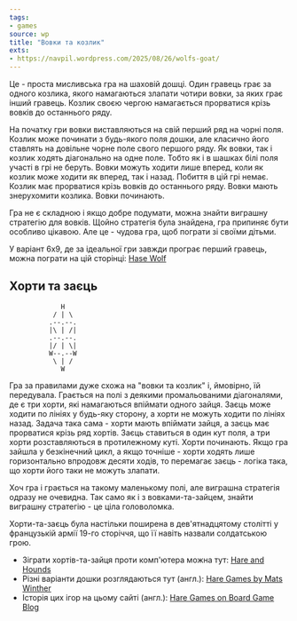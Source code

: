 ```yaml
---
tags:
- games
source: wp
title: "Вовки та козлик"
exts:
- https://navpil.wordpress.com/2025/08/26/wolfs-goat/
---
```

Це - проста мисливська гра на шаховій дошці. Один гравець грає за одного козлика, якого намагаються злапати чотири вовки, за яких грає інший гравець. Козлик своєю чергою намагається прорватися крізь вовків до останнього ряду.

На початку гри вовки виставляються на свій перший ряд на чорні поля. Козлик може починати з будь-якого поля дошки, але класично його ставлять на довільне чорне поле свого першого ряду. Як вовки, так і козлик ходять діагонально на одне поле. Тобто як і в шашках білі поля участі в грі не беруть. Вовки можуть ходити лише вперед, коли як козлик може ходити як вперед, так і назад. Побиття в цій грі немає. Козлик має прорватися крізь вовків до останнього ряду. Вовки мають знерухомити козлика. Вовки починають.

Гра не є складною і якщо добре подумати, можна знайти виграшну стратегію для вовків. Щойно стратегія була знайдена, гра припиняє бути особливо цікавою. Але це - чудова гра, щоб пограти зі своїми дітьми.

У варіант 6х9, де за ідеальної гри завжди програє перший гравець, можна пограти на цій сторінці: [Hase Wolf](https://users.ox.ac.uk/~econ0610/HaseWolf/hw_main.html)

## Хорти та заєць

                 H 
               / | \
              .--.--.
              |\ | /|
              .--.--.
              |/ | \|
              W--.--W
               \ | / 
                 W

Гра за правилами дуже схожа на "вовки та козлик" і, ймовірно, їй передувала. Грається на полі з деякими промальованими діагоналями, де є три хорти, які намагаються впіймати одного зайця. Заєць може ходити по лініях у будь-яку сторону, а хорти не можуть ходити по лініях назад. Задача така сама - хорти мають впіймати зайця, а заєць має прорватися крізь ряд хортів. Заєць ставиться в один кут поля, а три хорти розставляються в протилежному куті. Хорти починають. Якщо гра зайшла у безкінечний цикл, а якщо точніше - хорти ходять лише горизонтально впродовж десяти ходів, то перемагає заєць - логіка така, що хорти його таки не можуть злапати.

Хоч гра і грається на такому маленькому полі, але виграшна стратегія одразу не очевидна. Так само як і з вовками-та-зайцем, знайти виграшну стратегію - це ціла головоломка.

Хорти-та-заєць була настільки поширена в дев'ятнадцятому столітті у французькій армії 19-го сторіччя, що її навіть назвали солдатською грою.  

- Зіграти хортів-та-зайця проти комп'ютера можна тут: [Hare and Hounds](https://www.neok12.com/games/hare-hounds/hare-hounds.htm)
- Різні варіанти дошки розглядаються тут (англ.): [Hare Games by Mats Winther](https://mats-winther.github.io/bg/haregames.htm)
- Історія цих ігор на цьому сайті (англ.): [Hare Games on Board Game Blog](https://boardgameblog.wordpress.com/2010/03/03/hare-games/)